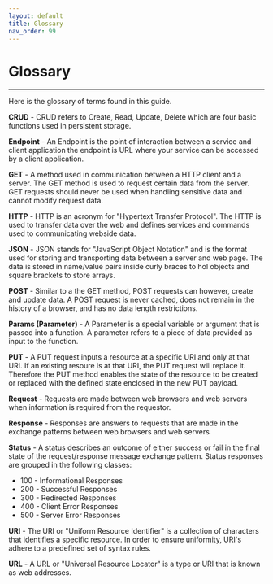 ```yaml
---
layout: default
title: Glossary
nav_order: 99
---
```


# Glossary
---
Here is the glossary of terms found in this guide.
<br>

**CRUD** - CRUD refers to Create, Read, Update, Delete which are four basic functions used in persistent storage.

**Endpoint** - An Endpoint is the point of interaction between a service and client application the endpoint is URL where your service can be accessed by a client application.

**GET** - A method used in communication between a HTTP client and a server. The GET method is used to request certain data from the server. GET requests should never be used when handling sensitive data and cannot modify request data.

**HTTP** - HTTP is an acronym for "Hypertext Transfer Protocol". The HTTP is used to transfer data over the web and defines services and commands used to communicating webside data.

**JSON** - JSON stands for "JavaScript Object Notation" and is the format used for storing and transporting data between a server and web page. The data is stored in name/value pairs inside curly braces to hol objects and square brackets to store arrays.

**POST** - Similar to a the GET method, POST requests can however, create and update data. A POST request is never cached, does not remain in the history of a browser, and has no data length restrictions.

**Params (Parameter)** - A Parameter is a special variable or argument that is passed into a function. A parameter refers to a piece of data provided as input to the function.

**PUT** - A PUT request inputs a resource at a specific URI and only at that URI. If an existing resoure is at that URI, the PUT request will replace it. Therefore the PUT method enables the state of the resource to be created or replaced with the defined state enclosed in the new PUT payload.

**Request** - Requests are made between web browsers and web servers when information is required from the requestor.

**Response** - Responses are answers to requests that are made in the exchange patterns between web browsers and web servers

**Status** - A status describes an outcome of either success or fail in the final state of the request/response message exchange pattern. Status responses are grouped in the following classes:

* 100 - Informational Responses
* 200 - Successful Responses
* 300 - Redirected Responses
* 400 - Client Error Responses
* 500 - Server Error Responses

**URI** - The URI or "Uniform Resource Identifier" is a collection of characters that identifies a specific resource. In order to ensure uniformity, URI's adhere to a predefined set of syntax rules.

**URL** - A URL or "Universal Resource Locator" is a type or URI that is known as web addresses.
